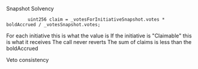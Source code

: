 Snapshot Solvency

            uint256 claim = _votesForInitiativeSnapshot.votes * boldAccrued / _votesSnapshot.votes;
For each initiative this is what the value is
If the initiative is "Claimable" this is what it receives
The call never reverts
The sum of claims is less than the boldAccrued

Veto consistency


